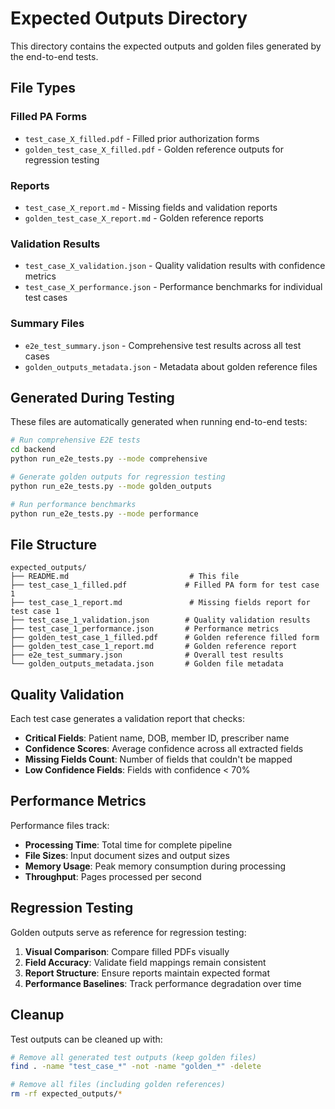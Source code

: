 # Expected Outputs Directory

This directory contains the expected outputs and golden files generated by the end-to-end tests.

## File Types

### Filled PA Forms
- `test_case_X_filled.pdf` - Filled prior authorization forms
- `golden_test_case_X_filled.pdf` - Golden reference outputs for regression testing

### Reports
- `test_case_X_report.md` - Missing fields and validation reports
- `golden_test_case_X_report.md` - Golden reference reports

### Validation Results
- `test_case_X_validation.json` - Quality validation results with confidence metrics
- `test_case_X_performance.json` - Performance benchmarks for individual test cases

### Summary Files
- `e2e_test_summary.json` - Comprehensive test results across all test cases
- `golden_outputs_metadata.json` - Metadata about golden reference files

## Generated During Testing

These files are automatically generated when running end-to-end tests:

```bash
# Run comprehensive E2E tests
cd backend
python run_e2e_tests.py --mode comprehensive

# Generate golden outputs for regression testing
python run_e2e_tests.py --mode golden_outputs

# Run performance benchmarks
python run_e2e_tests.py --mode performance
```

## File Structure

```
expected_outputs/
├── README.md                           # This file
├── test_case_1_filled.pdf             # Filled PA form for test case 1
├── test_case_1_report.md               # Missing fields report for test case 1
├── test_case_1_validation.json        # Quality validation results
├── test_case_1_performance.json       # Performance metrics
├── golden_test_case_1_filled.pdf      # Golden reference filled form
├── golden_test_case_1_report.md       # Golden reference report
├── e2e_test_summary.json              # Overall test results
└── golden_outputs_metadata.json       # Golden file metadata
```

## Quality Validation

Each test case generates a validation report that checks:

- **Critical Fields**: Patient name, DOB, member ID, prescriber name
- **Confidence Scores**: Average confidence across all extracted fields
- **Missing Fields Count**: Number of fields that couldn't be mapped
- **Low Confidence Fields**: Fields with confidence < 70%

## Performance Metrics

Performance files track:

- **Processing Time**: Total time for complete pipeline
- **File Sizes**: Input document sizes and output sizes
- **Memory Usage**: Peak memory consumption during processing
- **Throughput**: Pages processed per second

## Regression Testing

Golden outputs serve as reference for regression testing:

1. **Visual Comparison**: Compare filled PDFs visually
2. **Field Accuracy**: Validate field mappings remain consistent
3. **Report Structure**: Ensure reports maintain expected format
4. **Performance Baselines**: Track performance degradation over time

## Cleanup

Test outputs can be cleaned up with:

```bash
# Remove all generated test outputs (keep golden files)
find . -name "test_case_*" -not -name "golden_*" -delete

# Remove all files (including golden references)
rm -rf expected_outputs/*
```